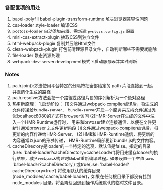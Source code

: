 ### 各配置项的用处

1. babel-polyfill babel-plugin-transform-runtime 解决浏览器兼容性问题
2. css-loader style-loader  编译CSS
3. postcss-loader 自动添加前缀，需新建 `postcss.config.js` 配置
4. mini-css-extract-plugin 抽取CSS到独立文件
5. html-webpack-plugin 复制并压缩Html文件
6. clean-webpack-plugin 打包前清理源目录文件，自动判断哪些不需要就删除
7. file-loader 静态资源处理
8. webpack-dev-server development模式下启动服务器并实时刷新

### Notes
1. path.join():方法使用平台特定的分隔符把全部给定的 path 片段连接到一起，并规范化生成的路径
2. path.resolve:方法会把一个路径或路径片段的序列解析为一个绝对路径
3. 热更新原理：
    1.启动阶段：
      (1)文件通过webpack-complier编译后，将生成的文件传递给bundle-server，
        bundle-server开启一个服务来支持文件通过类似localhsot:8080的方式在browser访问
      (2)HMR-Server在生成的文件中注入一个HMR-Runtime运行时，
        用来和brwoser建立连接通信，以便在文件更新时通知browser
    2.文件更新阶段
      (1)文件通过webpack-complier编译后，将更新的内容传递给HMR-Server。
      (2)HMR和HMR-Runtime通信，将更新的内容通常以json的形式传递，
        HMR-Runtime局部更新bundle.js的文件内容。
4. cacheDirectory是loader的一个特定的选项，默认值是false。指定的目录(use: 'babel-loader?cacheDirectory=cacheLoader')将用来缓存loader的执行结果，减少webpack构建时Babel重新编译过程。如果设置一个空值(use: 'babel-loader?cacheDirectory') 或true(use: 'babel-loader?cacheDirectory=true') 将使用默认的缓存目录(node_modules/.cache/babel-loader)，如果在任何根目录下都没有找到 node_modules 目录，将会降级回退到操作系统默认的临时文件目录。
